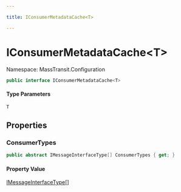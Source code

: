 ```yaml
---

title: IConsumerMetadataCache<T>

---
```


# IConsumerMetadataCache\<T\>

Namespace: MassTransit.Configuration

```csharp
public interface IConsumerMetadataCache<T>
```

#### Type Parameters

`T`<br/>

## Properties

### **ConsumerTypes**

```csharp
public abstract IMessageInterfaceType[] ConsumerTypes { get; }
```

#### Property Value

[IMessageInterfaceType[]](../masstransit-configuration/imessageinterfacetype)<br/>
